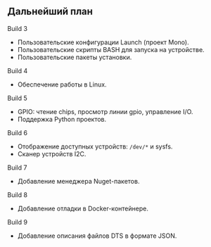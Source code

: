 ## Дальнейший план

Build 3

- Пользовательские конфигурации Launch (проект Mono).
- Пользовательские скрипты BASH для запуска на устройстве.
- Пользовательские пакеты установки.

Build 4

- Обеспечение работы в Linux.

Build 5

- GPIO: чтение chips, просмотр линии gpio, управление I/O.
- Поддержка Python проектов.

Build 6

- Отображение доступных устройств: `/dev/*` и sysfs.
- Сканер устройств I2C.

Build 7

- Добавление менеджера Nuget-пакетов.

Build 8

- Добавление отладки в Docker-контейнере.

Build 9

- Добавление описания файлов DTS в формате JSON.
